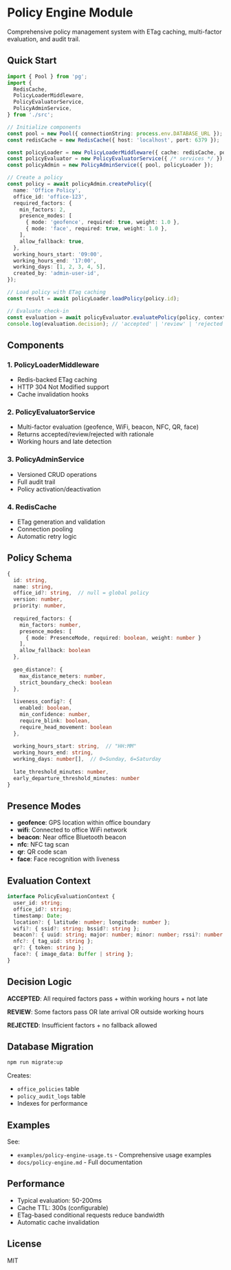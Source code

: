 # Policy Engine Module

Comprehensive policy management system with ETag caching, multi-factor evaluation, and audit trail.

## Quick Start

```typescript
import { Pool } from 'pg';
import {
  RedisCache,
  PolicyLoaderMiddleware,
  PolicyEvaluatorService,
  PolicyAdminService,
} from './src';

// Initialize components
const pool = new Pool({ connectionString: process.env.DATABASE_URL });
const redisCache = new RedisCache({ host: 'localhost', port: 6379 });

const policyLoader = new PolicyLoaderMiddleware({ cache: redisCache, pool });
const policyEvaluator = new PolicyEvaluatorService({ /* services */ });
const policyAdmin = new PolicyAdminService({ pool, policyLoader });

// Create a policy
const policy = await policyAdmin.createPolicy({
  name: 'Office Policy',
  office_id: 'office-123',
  required_factors: {
    min_factors: 2,
    presence_modes: [
      { mode: 'geofence', required: true, weight: 1.0 },
      { mode: 'face', required: true, weight: 1.0 },
    ],
    allow_fallback: true,
  },
  working_hours_start: '09:00',
  working_hours_end: '17:00',
  working_days: [1, 2, 3, 4, 5],
  created_by: 'admin-user-id',
});

// Load policy with ETag caching
const result = await policyLoader.loadPolicy(policy.id);

// Evaluate check-in
const evaluation = await policyEvaluator.evaluatePolicy(policy, context);
console.log(evaluation.decision); // 'accepted' | 'review' | 'rejected'
```

## Components

### 1. PolicyLoaderMiddleware
- Redis-backed ETag caching
- HTTP 304 Not Modified support
- Cache invalidation hooks

### 2. PolicyEvaluatorService
- Multi-factor evaluation (geofence, WiFi, beacon, NFC, QR, face)
- Returns accepted/review/rejected with rationale
- Working hours and late detection

### 3. PolicyAdminService
- Versioned CRUD operations
- Full audit trail
- Policy activation/deactivation

### 4. RedisCache
- ETag generation and validation
- Connection pooling
- Automatic retry logic

## Policy Schema

```typescript
{
  id: string,
  name: string,
  office_id?: string,  // null = global policy
  version: number,
  priority: number,
  
  required_factors: {
    min_factors: number,
    presence_modes: [
      { mode: PresenceMode, required: boolean, weight: number }
    ],
    allow_fallback: boolean
  },
  
  geo_distance?: {
    max_distance_meters: number,
    strict_boundary_check: boolean
  },
  
  liveness_config?: {
    enabled: boolean,
    min_confidence: number,
    require_blink: boolean,
    require_head_movement: boolean
  },
  
  working_hours_start: string,  // "HH:MM"
  working_hours_end: string,
  working_days: number[],  // 0=Sunday, 6=Saturday
  
  late_threshold_minutes: number,
  early_departure_threshold_minutes: number
}
```

## Presence Modes

- **geofence**: GPS location within office boundary
- **wifi**: Connected to office WiFi network
- **beacon**: Near office Bluetooth beacon
- **nfc**: NFC tag scan
- **qr**: QR code scan
- **face**: Face recognition with liveness

## Evaluation Context

```typescript
interface PolicyEvaluationContext {
  user_id: string;
  office_id?: string;
  timestamp: Date;
  location?: { latitude: number; longitude: number };
  wifi?: { ssid?: string; bssid?: string };
  beacon?: { uuid: string; major: number; minor: number; rssi?: number };
  nfc?: { tag_uid: string };
  qr?: { token: string };
  face?: { image_data: Buffer | string };
}
```

## Decision Logic

**ACCEPTED**: All required factors pass + within working hours + not late

**REVIEW**: Some factors pass OR late arrival OR outside working hours

**REJECTED**: Insufficient factors + no fallback allowed

## Database Migration

```bash
npm run migrate:up
```

Creates:
- `office_policies` table
- `policy_audit_logs` table
- Indexes for performance

## Examples

See:
- `examples/policy-engine-usage.ts` - Comprehensive usage examples
- `docs/policy-engine.md` - Full documentation

## Performance

- Typical evaluation: 50-200ms
- Cache TTL: 300s (configurable)
- ETag-based conditional requests reduce bandwidth
- Automatic cache invalidation

## License

MIT
